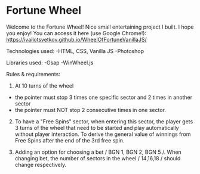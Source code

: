 # Fortune Wheel

Welcome to the Fortune Wheel! Nice small entertaining project I built. I hope you enjoy! You can access it here (use Google Chrome!): https://ivailotsvetkov.github.io/WheelOfFortuneVanillaJS/

Technologies used:
-HTML, CSS, Vanilla JS
-Photoshop

Libraries used:
-Gsap
-WinWheel.js

Rules & requirements:

1. At 10 turns of the wheel
- the pointer must stop 3 times one specific sector and 2 times in another sector
- the pointer must NOT stop 2 consecutive times in one sector.

2. To have a "Free Spins" sector, when entering this sector, the player
gets 3 turns of the wheel that need to be started and
play automatically without player interaction. To derive the general
value of winnings from Free Spins after the end of the 3rd free spin.

3. Adding an option for choosing a bet / BGN 1, BGN 2, BGN 5 /. When changing
bet, the number of sectors in the wheel / 14,16,18 / should change respectively.